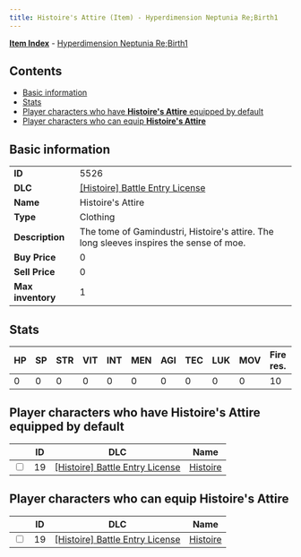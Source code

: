 ```yaml
---
title: Histoire's Attire (Item) - Hyperdimension Neptunia Re;Birth1
---
```


[**Item Index**](/neptunia/rb1/item/index.html) - [Hyperdimension Neptunia Re;Birth1](/neptunia/rb1)

## Contents

- [Basic information](#basic-information)
- [Stats](#stats)
- [Player characters who have **Histoire's Attire** equipped by default](#player-characters-who-have-histoires-attire-equipped-by-default)
- [Player characters who can equip **Histoire's Attire**](#player-characters-who-can-equip-histoires-attire)

## Basic information

|   |   |
| -- | -- |
| **ID** | 5526 |
| **DLC** | [[Histoire] Battle Entry License](/neptunia/rb1/dlc/9-histoire.html) |
| **Name** | Histoire's Attire |
| **Type** | Clothing |
| **Description** | The tome of Gamindustri, Histoire's attire. The long sleeves inspires the sense of moe. |
| **Buy Price** | 0 |
| **Sell Price** | 0 |
| **Max inventory** | 1 |


## Stats

| HP | SP | STR | VIT | INT | MEN | AGI | TEC | LUK | MOV | Fire res. | Ice res. | Wind res. | Lightning res. |
| -- | -- | --- | --- | --- | --- | --- | --- | --- | --- | --------- | -------- | --------- | -------------- |
| 0 | 0 | 0 | 0 | 0 | 0 | 0 | 0 | 0 | 0 | 10 | 10 | 10 | 10 |


## Player characters who have **Histoire's Attire** equipped by default

|    | ID | DLC | Name |
| -- | -- | --- | ---- |
| <input type="checkbox" id="rb1-player-9-19" class="trackbox" /> | 19 | [[Histoire] Battle Entry License](/neptunia/rb1/dlc/9-histoire.html) | [Histoire](/neptunia/rb1/player/9-19-histoire.html) |


## Player characters who can equip **Histoire's Attire**

|    | ID | DLC | Name |
| -- | -- | --- | ---- |
| <input type="checkbox" id="rb1-player-9-19" class="trackbox" /> | 19 | [[Histoire] Battle Entry License](/neptunia/rb1/dlc/9-histoire.html) | [Histoire](/neptunia/rb1/player/9-19-histoire.html) |
